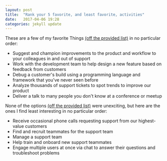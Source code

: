 ```yaml
---
layout: post
title:  "Rank your 5 favorite, and least favorite, activities"
date:   2017-04-06 19:28
categories: jekyll update
---
```

These are a few of my favorite Things [(off the provided list)](https://gist.github.com/fool/b0f254ff8c72a5765b6a9138249789d6) in no particular order:  
  * Suggest and champion improvements to the product and workflow to your colleagues in and out of support
  * Work with the development team to help design a new feature based on feedback from customers
  * Debug a customer's build using a programming language and framework that you've never seen before
  * Analyze thousands of support tickets to spot trends to improve our product
  * Deliver a talk to many people you don't know at a conference or meetup  
  
None of the options [(off the provided list)](https://gist.github.com/fool/b0f254ff8c72a5765b6a9138249789d6) were unexciting, but here are the ones I find least interesting in no particular order:  
  * Receive occasional phone calls requesting support from our highest-value customers  
  * Find and recruit teammates for the support team  
  * Manage a support team  
  * Help train and onboard new support teammates  
  * Engage multiple users at once via chat to answer their questions and troubleshoot problems
